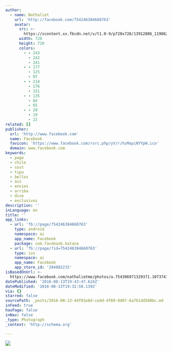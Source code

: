 ```yaml
---
author:
  - name: Nathaliet
    url: 'http://facebook.com/754246384668763'
    avatar:
      src: >-
        https://scontent.xx.fbcdn.net/v/t1.0-9/p720x720/13912886_1198626956897368_2312414856454992217_n.jpg?oh=41785a1add2f7828111fdee2c39ce877&oe=585BFC7D
      width: 720
      height: 720
      colors:
        - - 243
          - 242
          - 241
        - - 177
          - 125
          - 97
        - - 214
          - 176
          - 151
        - - 135
          - 84
          - 65
        - - 28
          - 19
          - 22
related: []
publisher:
  url: 'http://www.facebook.com'
  name: Facebook
  favicon: 'https://www.facebook.com/rsrc.php/yV/r/hzMapiNYYpW.ico'
  domain: www.facebook.com
keywords:
  - page
  - chile
  - sost
  - tipo
  - bellos
  - ais
  - envios
  - arriba
  - dise
  - exclusivos
description: ''
inLanguage: en
title: ''
app_links:
  - url: 'fb://page/754246384668763'
    type: android
    namespace: ai
    app_name: Facebook
    package: com.facebook.katana
  - url: 'fb://page/?id=754246384668763'
    type: ios
    namespace: ai
    app_name: Facebook
    app_store_id: '284882215'
isBasedOnUrl: >-
  https://www.facebook.com/nathalietme/photos/a.754306971329371.1073741828.754246384668763/1198626956897368/?type=3&theater
datePublished: '2016-08-13T19:43:47.624Z'
dateModified: '2016-08-13T19:32:58.139Z'
via: {}
starred: false
sourcePath: _posts/2016-08-13-44f01e8d-cedd-4f60-8d07-6a761dd580bc.md
inFeed: true
hasPage: false
inNav: false
_type: Photograph
_context: 'http://schema.org'

---
```

![](https://scontent.xx.fbcdn.net/v/t1.0-9/p720x720/13912886_1198626956897368_2312414856454992217_n.jpg?oh=41785a1add2f7828111fdee2c39ce877&oe=585BFC7D)